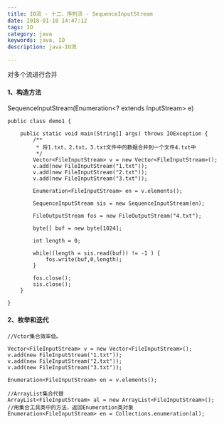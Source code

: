 ```yaml
---
title: IO流 - 十二、序列流 - SequenceInputStream
date: 2018-01-10 14:47:12
tags: IO
category: java
keywords: java, IO
description: java-IO流

---
```


对多个流进行合并

#### 1、构造方法

SequenceInputStream(Enumeration<? extends InputStream> e)


	public class demo1 {
	
		public static void main(String[] args) throws IOException {
			/**
			 * 将1.txt，2.txt，3.txt文件中的数据合并到一个文件4.txt中
			 */
			Vector<FileInputStream> v = new Vector<FileInputStream>();
			v.add(new FileInputStream("1.txt"));
			v.add(new FileInputStream("2.txt"));
			v.add(new FileInputStream("3.txt"));
			
			Enumeration<FileInputStream> en = v.elements();
			
			SequenceInputStream sis = new SequenceInputStream(en);
			
			FileOutputStream fos = new FileOutputStream("4.txt");
			
			byte[] buf = new byte[1024];
			
			int length = 0;
			
			while((length = sis.read(buf)) != -1 ) {
				fos.write(buf,0,length);
			}
			
			fos.close();
			sis.close();
		}
	
	}
	
#### 2、枚举和迭代
	
	//Vctor集合效率低。
	
	Vector<FileInputStream> v = new Vector<FileInputStream>();
	v.add(new FileInputStream("1.txt"));
	v.add(new FileInputStream("2.txt"));
	v.add(new FileInputStream("3.txt"));
	
	Enumeration<FileInputStream> en = v.elements();

	//ArrayList集合代替
	ArrayList<FileInputStream> al = new ArrayList<FileInputStream>();
	//用集合工具类中的方法，返回Enumeration类对象
	Enumeration<FileInputStream> en = Collections.enumeration(al);
